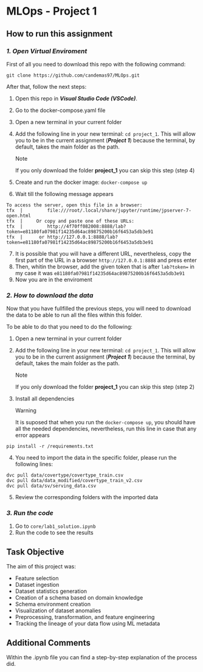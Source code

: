 # **MLOps - Project 1**

## How to run this assignment

### _1. Open Virtual Enviroment_

First of all you need to download this repo with the following command:

```
git clone https://github.com/candemas97/MLOps.git
```

After that, follow the next steps:

1. Open this repo in **_Visual Studio Code (VSCode)_**.
2. Go to the docker-compose.yaml file
3. Open a new terminal in your current folder
4. Add the following line in your new terminal: `cd project_1`. This will allow you to be in the current assignment (**_Project 1_**) because the terminal, by default, takes the main folder as the path.

   > [!NOTE]
   >
   > If you only download the folder **project_1** you can skip this step (step 4)

5. Create and run the docker image: `docker-compose up`
6. Wait till the following message appears

```
To access the server, open this file in a browser:
tfx  |         file:///root/.local/share/jupyter/runtime/jpserver-7-open.html
tfx  |     Or copy and paste one of these URLs:
tfx  |         http://4f70ff082008:8888/lab?token=e81180fa07981f14235d64ac89875200b16f6453a5db3e91
tfx  |      or http://127.0.0.1:8888/lab?token=e81180fa07981f14235d64ac89875200b16f6453a5db3e91
```

7. It is possible that you will have a different URL, nevertheless, copy the first part of the URL in a browser `http://127.0.0.1:8888` and press enter
8. Then, whitin the browser, add the given token that is after `lab?token=` in my case it was `e81180fa07981f14235d64ac89875200b16f6453a5db3e91`
9. Now you are in the enviroment

### _2. How to download the data_

Now that you have fullfilled the previous steps, you will need to download the data to be able to run all the files within this folder.

To be able to do that you need to do the following:

1. Open a new terminal in your current folder
2. Add the following line in your new terminal: `cd project_1`. This will allow you to be in the current assignment (**_Project 1_**) because the terminal, by default, takes the main folder as the path.

   > [!NOTE]
   >
   > If you only download the folder **project_1** you can skip this step (step 2)

3. Install all dependencies

   > [!WARNING]
   >
   > It is suposed that when you run the `docker-compose up`, you should have all the needed dependencies, nevertheless, run this line in case that any error appears

```
pip install -r /requirements.txt
```

4. You need to import the data in the specific folder, please run the following lines:

```
dvc pull data/covertype/covertype_train.csv
dvc pull data/data_modified/covertype_train_v2.csv
dvc pull data/sv/serving_data.csv
```

5. Review the corresponding folders with the imported data

### _3. Run the code_

1. Go to `core/lab1_solution.ipynb`
2. Run the code to see the results

## Task Objective

The aim of this project was:

- Feature selection
- Dataset ingestion
- Dataset statistics generation
- Creation of a schema based on domain knowledge
- Schema environment creation
- Visualization of dataset anomalies
- Preprocessing, transformation, and feature engineering
- Tracking the lineage of your data flow using ML metadata

## Additional Comments

Within the .ipynb file you can find a step-by-step explanation of the process did.
